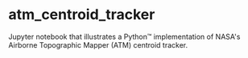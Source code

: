 # atm_centroid_tracker
Jupyter notebook that illustrates a Python™ implementation of NASA's Airborne Topographic Mapper (ATM) centroid tracker.
